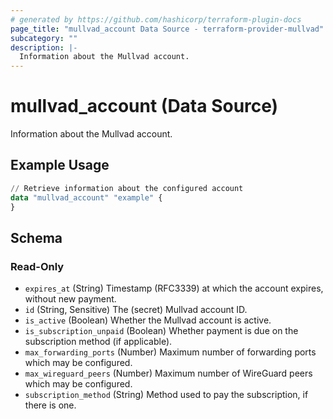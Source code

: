 ```yaml
---
# generated by https://github.com/hashicorp/terraform-plugin-docs
page_title: "mullvad_account Data Source - terraform-provider-mullvad"
subcategory: ""
description: |-
  Information about the Mullvad account.
---
```


# mullvad_account (Data Source)

Information about the Mullvad account.

## Example Usage

```terraform
// Retrieve information about the configured account
data "mullvad_account" "example" {
}
```

<!-- schema generated by tfplugindocs -->
## Schema

### Read-Only

- `expires_at` (String) Timestamp (RFC3339) at which the account expires, without new payment.
- `id` (String, Sensitive) The (secret) Mullvad account ID.
- `is_active` (Boolean) Whether the Mullvad account is active.
- `is_subscription_unpaid` (Boolean) Whether payment is due on the subscription method (if applicable).
- `max_forwarding_ports` (Number) Maximum number of forwarding ports which may be configured.
- `max_wireguard_peers` (Number) Maximum number of WireGuard peers which may be configured.
- `subscription_method` (String) Method used to pay the subscription, if there is one.
